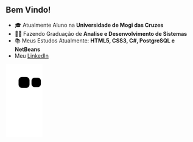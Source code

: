 ## Bem Vindo!

- 🎓 Atualmente Aluno na **Universidade de Mogi das Cruzes**
- 👨‍🎓 Fazendo Graduação de **Analise e Desenvolvimento de Sistemas**
- 📚 Meus Estudos Atualmente: **HTML5, CSS3, C#, PostgreSQL e NetBeans**
- Meu <a href="https://www.linkedin.com/in/lucas-santos-191577202/">LinkedIn</a> 

![Snake animation](https://github.com/Scrooley/Scrooley/blob/output/github-contribution-grid-snake.svg)

